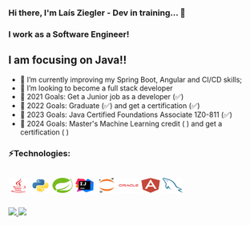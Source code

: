### Hi there, I'm Laís Ziegler - Dev in training... 👋
### I work as a Software Engineer!


## I am focusing on Java!!

- 🔭 I’m currently improving my Spring Boot, Angular and CI/CD skills;
- 🧠 I’m looking to become a full stack developer
- 🥅 2021 Goals: Get a Junior job as a developer (✅)
- 🥅 2022 Goals: Graduate (✅) and get a certification (✅)
- 🥅 2023 Goals: Java Certified Foundations Associate 1Z0-811 (✅)
- 🥅 2024 Goals: Master's Machine Learning credit (  ) and get a certification (  )


### ⚡Technologies:
<div style="display: inline_block"><br>
  <img align="center" alt="laiszig's GitHub" height="30" width="40" src="https://raw.githubusercontent.com/devicons/devicon/master/icons/java/java-plain.svg">
   <img align="center" alt="laiszig's GitHub" height="30" width="40" src="https://github.com/devicons/devicon/blob/master/icons/python/python-original.svg">
  <img align="center" alt="laiszig's GitHub" height="30" width="40" src="https://github.com/devicons/devicon/blob/master/icons/spring/spring-original.svg">
  <img align="center" alt="laiszig's GitHub" height="30" width="40" src="https://github.com/devicons/devicon/blob/master/icons/intellij/intellij-original.svg">
  <img align="center" alt="laiszig's GitHub" height="30" width="40" src="https://github.com/devicons/devicon/blob/master/icons/jupyter/jupyter-original.svg">
  <img align="center" alt="laiszig's GitHu" height="30" width="40" src="https://github.com/devicons/devicon/blob/master/icons/oracle/oracle-original.svg">
  <img align="center" alt="laiszig's GitHub" height="30" width="40" src="https://github.com/devicons/devicon/blob/master/icons/angularjs/angularjs-plain.svg">
  <img align="center" alt="laiszig's GitHub" height="30" width="40" src="https://github.com/devicons/devicon/blob/master/icons/mysql/mysql-original.svg">
  

</div>

##

<div>
  <a href="https://github.com/laiszig">
  <img height="151em" src="https://github-readme-stats.vercel.app/api?username=laiszig&show_icons=true&theme=blue-green&include_all_commits=true&count_private=true"/>
  <img height="151em" src="https://github-readme-stats.vercel.app/api/top-langs/?username=laiszig&theme=blue-green&layout=compact&langs_count=20"/>   
</div>

[linkedin]: https://www.linkedin.com/in/lais-ziegler-4a4880101/

